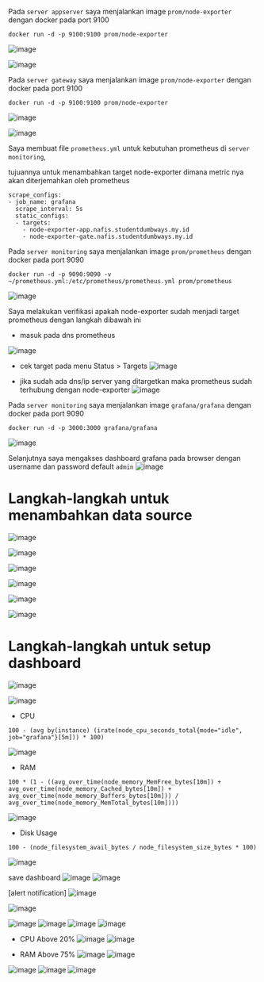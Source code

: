 Pada `server appserver` saya menjalankan image `prom/node-exporter` dengan docker pada port 9100

```
docker run -d -p 9100:9100 prom/node-exporter
```
![image](https://user-images.githubusercontent.com/52950376/236685930-a7d37629-f14f-4623-b8dc-ad7b860aed1c.png)

![image](https://user-images.githubusercontent.com/52950376/236685867-b725f85c-291a-4737-bf94-fc98fd80a559.png)

Pada `server gateway` saya menjalankan image `prom/node-exporter` dengan docker pada port 9100

```
docker run -d -p 9100:9100 prom/node-exporter
```
![image](https://user-images.githubusercontent.com/52950376/236685942-23072a5e-78fd-48e1-b2ac-e23b8b4377a6.png)

![image](https://user-images.githubusercontent.com/52950376/236685986-f4b9bb4d-6a3a-414f-a4a0-fe1c2166b11c.png)

Saya membuat file `prometheus.yml` untuk kebutuhan prometheus di `server monitoring`, 

tujuannya untuk menambahkan target node-exporter dimana metric nya akan diterjemahkan oleh prometheus

```
scrape_configs:
- job_name: grafana   
  scrape_interval: 5s
  static_configs:
  - targets:
    - node-exporter-app.nafis.studentdumbways.my.id
    - node-exporter-gate.nafis.studentdumbways.my.id
```

Pada `server monitoring` saya menjalankan image `prom/prometheus` dengan docker pada port 9090

```
docker run -d -p 9090:9090 -v ~/prometheus.yml:/etc/prometheus/prometheus.yml prom/prometheus
```
![image](https://user-images.githubusercontent.com/52950376/236686701-76582220-9915-42e8-838d-deb1e504ee05.png)

Saya melakukan verifikasi apakah node-exporter sudah menjadi target prometheus dengan langkah dibawah ini

- masuk pada dns prometheus

![image](https://user-images.githubusercontent.com/52950376/236686586-52d444ba-c2ba-4f1a-8763-8facdbabd230.png)

- cek target pada menu  Status > Targets
![image](https://user-images.githubusercontent.com/52950376/236686599-d3f866ad-3c29-4f8e-a420-9a2e026016a7.png)

- jika sudah ada dns/ip server yang ditargetkan maka prometheus sudah terhubung dengan node-exporter
![image](https://user-images.githubusercontent.com/52950376/236686620-afed4c4e-820f-43c9-8e2b-6d792645a99c.png)


Pada `server monitoring` saya menjalankan image `grafana/grafana` dengan docker pada port 9090
```
docker run -d -p 3000:3000 grafana/grafana
```
![image](https://user-images.githubusercontent.com/52950376/236686745-1c5c0b20-6ebd-4435-8309-96f03d25c888.png)

Selanjutnya saya mengakses dashboard grafana pada browser dengan username dan password default `admin`
![image](https://user-images.githubusercontent.com/52950376/236687076-2c338001-3eba-428e-b121-ee0278536ee9.png)

# Langkah-langkah untuk menambahkan data source
![image](https://user-images.githubusercontent.com/52950376/236687188-ada1d6e1-e4b2-4058-9520-0820ca830c3d.png)

![image](https://user-images.githubusercontent.com/52950376/236687255-df4d5ed9-6017-4406-9d94-3dd2e06f2b06.png)

![image](https://user-images.githubusercontent.com/52950376/236687459-40d326d7-7225-48f1-b77d-e854e38f6696.png)

![image](https://user-images.githubusercontent.com/52950376/236687477-ffc81d33-03d3-44ab-8eb6-3a2d19fbe650.png)

![image](https://user-images.githubusercontent.com/52950376/236687535-9f4ca628-60b4-40f6-8a2a-ce472c1d7a12.png)

![image](https://user-images.githubusercontent.com/52950376/236687557-f0f441c8-bae8-491c-a73b-fda8532ec4d9.png)

# Langkah-langkah untuk setup dashboard
![image](https://user-images.githubusercontent.com/52950376/236687671-2f4f9495-17dc-4787-9f06-09789b235226.png)

![image](https://user-images.githubusercontent.com/52950376/236687694-9e204517-b5ae-4bc9-8b51-1de0f61ca587.png)

- CPU
```
100 - (avg by(instance) (irate(node_cpu_seconds_total{mode="idle", job="grafana"}[5m])) * 100)
```
![image](https://user-images.githubusercontent.com/52950376/236689035-d36dab13-27ae-4307-9171-cf11a8dbcf31.png)

- RAM
```
100 * (1 - ((avg_over_time(node_memory_MemFree_bytes[10m]) + avg_over_time(node_memory_Cached_bytes[10m]) + avg_over_time(node_memory_Buffers_bytes[10m])) / avg_over_time(node_memory_MemTotal_bytes[10m])))
```
![image](https://user-images.githubusercontent.com/52950376/236688954-3bcc2e3e-6287-4a47-b731-05aa1fd458f3.png)

- Disk Usage
```
100 - (node_filesystem_avail_bytes / node_filesystem_size_bytes * 100)
```
![image](https://user-images.githubusercontent.com/52950376/236689014-a8af0ef0-4006-4fab-8b82-5deaddf074dd.png)

save dashboard
![image](https://user-images.githubusercontent.com/52950376/236689059-75b4545d-62e9-4f6f-9a62-8a1cef69d736.png)
![image](https://user-images.githubusercontent.com/52950376/236689073-f540ce11-a764-440c-9348-f85b3680f5c0.png)

[alert notification]
![image](https://user-images.githubusercontent.com/52950376/236691207-d1c80f19-7610-4df5-9a57-778fc072cb20.png)


![image](https://user-images.githubusercontent.com/52950376/236689675-fb9e9ef6-13ce-4e27-b052-56cfa60e9864.png)

![image](https://user-images.githubusercontent.com/52950376/236689893-646739c4-6e23-45b7-b62c-9a0e18722519.png)
![image](https://user-images.githubusercontent.com/52950376/236689945-5866019f-d1e2-4519-9aa5-e4d773cab027.png)
![image](https://user-images.githubusercontent.com/52950376/236689962-7cfb8c2e-eda3-4bf9-90b7-866b8c945448.png)
![image](https://user-images.githubusercontent.com/52950376/236689995-f17bbda8-d676-4ed6-bf89-8fc15e5d3868.png)


- CPU Above 20%
![image](https://user-images.githubusercontent.com/52950376/236689644-5a20cabd-c375-4795-9641-3b55279be1d1.png)
![image](https://user-images.githubusercontent.com/52950376/236690391-93f966aa-8826-4d39-8d5e-b48f51875c31.png)

- RAM Above 75%
![image](https://user-images.githubusercontent.com/52950376/236690489-9094bff1-524d-400f-8f54-37cd840488d6.png)
![image](https://user-images.githubusercontent.com/52950376/236690547-e8b8b2fe-8b07-45cc-b7df-d9c4278b365f.png)

![image](https://user-images.githubusercontent.com/52950376/236707346-4eae319f-c762-4639-b534-89e02dfb36a7.png)
![image](https://user-images.githubusercontent.com/52950376/236710913-eeec619a-dcee-4842-9908-942e24804056.png)
![image](https://user-images.githubusercontent.com/52950376/236710779-422e350d-40ef-42a4-bdbd-eb5efb061901.png)
